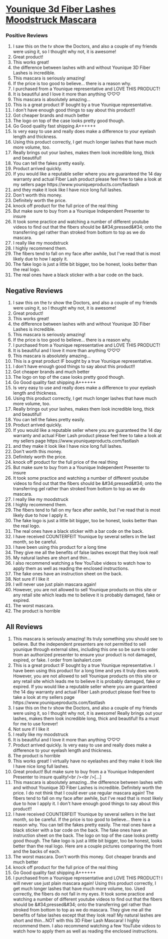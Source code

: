 # [Younique 3d Fiber Lashes Moodstruck Mascara](https://products.checkmycream.com/products/Younique-3d-Fiber-Lashes-Moodstruck-Mascara.html)

### Positive Reviews

<ol>
      <li>I  saw this on the tv show the Doctors, and also a couple of my friends were using it, so I thought why not, it is awesome!</li>
      <li>Great product!</li>
      <li>This works great!</li>
      <li>the difference between lashes with and without Younique 3D Fiber Lashes is incredible.</li>
      <li>This mascara is seriously amazing!  </li>
      <li>If the price is too good to believe... there is a reason why.</li>
      <li>I purchased from a Younique representative and LOVE THIS PRODUCT!</li>
      <li>It is beautiful and I love it more than anything ♡♡♡</li>
      <li>This mascara is absolutely amazing...</li>
      <li>This is a great product IF bought by a true Younique representative.</li>
      <li>I don&#x27;t have enough good things to say about this product!!</li>
      <li>Got cheaper brands and much better</li>
      <li>The logo on top of the case looks pretty good though.</li>
      <li>Go Good quality fast shipping A++++++</li>
      <li>Is very easy to use and really does make a difference to your eyelash length and thickness.</li>
      <li>Using this product correctly, I get much longer lashes that have much more volume, too.</li>
      <li>Really brings out your lashes, makes them look incredible long, thick and beautiful!</li>
      <li>You can tell the fakes pretty easily.</li>
      <li>Product arrived quickly.  </li>
      <li>If you would like a reputable seller where you are guaranteed the 14 day warranty and actual Fiber Lash product please feel free to take a look at my sellers page https://www.youniqueproducts.com/fastlash</li>
      <li>and they make it look like I have nice long full lashes.</li>
      <li>Don&#x27;t worth this money.</li>
      <li>Definitely worth the price.</li>
      <li>knock off product for the full price of the real thing</li>
      <li>But make sure to buy from a a Younique Independent Presenter to insure</li>
      <li>It took some practice and watching a number of different youtube videos to find out that the fibers should be &amp;#34;pressed&amp;#34; onto the transferring gel rather than stroked from bottom to top as we do mascara.</li>
      <li>I really like my moodstruck</li>
      <li>I highly recommend them.</li>
      <li>The fibers tend to fall on my face after awhile, but I&#x27;ve read that is most likely due to how I apply it.</li>
      <li>The fake logo is just a little bit bigger, too be honest, looks better than the real logo.</li>
      <li>The real ones have a black sticker with a bar code on the back.</li>
</ol>


<h2>Negative Reviews</h2>
<ol>
<li> I  saw this on the tv show the Doctors, and also a couple of my friends were using it, so I thought why not, it is awesome!</li>
<li> Great product!</li>
<li> This works great!</li>
<li> the difference between lashes with and without Younique 3D Fiber Lashes is incredible.</li>
<li> This mascara is seriously amazing!  </li>
<li> If the price is too good to believe... there is a reason why.</li>
<li> I purchased from a Younique representative and LOVE THIS PRODUCT!</li>
<li> It is beautiful and I love it more than anything ♡♡♡</li>
<li> This mascara is absolutely amazing...</li>
<li> This is a great product IF bought by a true Younique representative.</li>
<li> I don&#x27;t have enough good things to say about this product!!</li>
<li> Got cheaper brands and much better</li>
<li> The logo on top of the case looks pretty good though.</li>
<li> Go Good quality fast shipping A++++++</li>
<li> Is very easy to use and really does make a difference to your eyelash length and thickness.</li>
<li> Using this product correctly, I get much longer lashes that have much more volume, too.</li>
<li> Really brings out your lashes, makes them look incredible long, thick and beautiful!</li>
<li> You can tell the fakes pretty easily.</li>
<li> Product arrived quickly.  </li>
<li> If you would like a reputable seller where you are guaranteed the 14 day warranty and actual Fiber Lash product please feel free to take a look at my sellers page https://www.youniqueproducts.com/fastlash</li>
<li> and they make it look like I have nice long full lashes.</li>
<li> Don&#x27;t worth this money.</li>
<li> Definitely worth the price.</li>
<li> knock off product for the full price of the real thing</li>
<li> But make sure to buy from a a Younique Independent Presenter to insure</li>
<li> It took some practice and watching a number of different youtube videos to find out that the fibers should be &amp;#34;pressed&amp;#34; onto the transferring gel rather than stroked from bottom to top as we do mascara.</li>
<li> I really like my moodstruck</li>
<li> I highly recommend them.</li>
<li> The fibers tend to fall on my face after awhile, but I&#x27;ve read that is most likely due to how I apply it.</li>
<li> The fake logo is just a little bit bigger, too be honest, looks better than the real logo.</li>
<li> The real ones have a black sticker with a bar code on the back.</li>
<li> I have received COUNTERFEIT Younique by several sellers in the last month, so be careful.</li>
<li> I have been using this product for a long time</li>
<li> They give me all the benefits of false lashes except that they look real!</li>
<li> My natural lashes are short and thin...</li>
<li> I also recommend watching a few YouTube videos to watch how to apply them as well as reading the enclosed instructions.</li>
<li> The fake ones have an instruction sheet on the back.</li>
<li> Not sure if I like it</li>
<li> I will never use just plain mascara again!</li>
<li> However, you are not allowed to sell Younique products on this site or any retail site which leads me to believe it is probably damaged, fake or expired.</li>
<li> The worst mascara.</li>
<li> The product is horrible</li>
</ol>

<h2>All Reviews</h2>

<ol>
    <li> This mascara is seriously amazing!  Its truly something you should see to believe.  But the independent presenters are not permitted to sell younique through external sites, including this one so be sure to order from an authorized presenter to ensure your product is not damaged, expired,  or fake. I order from lashalert.com</li>
    <li> This is a great product IF bought by a true Younique representative. I have been using this product for a long time and yes it truly does work. However, you are not allowed to sell Younique products on this site or any retail site which leads me to believe it is probably damaged, fake or expired. If you would like a reputable seller where you are guaranteed the 14 day warranty and actual Fiber Lash product please feel free to take a look at my sellers page https://www.youniqueproducts.com/fastlash</li>
    <li> I  saw this on the tv show the Doctors, and also a couple of my friends were using it, so I thought why not, it is awesome! Really brings out your lashes, makes them look incredible long, thick and beautiful! Its a must for me to use forever!</li>
    <li> Not sure if I like it</li>
    <li> I really like my moodstruck</li>
    <li> It is beautiful and I love it more than anything ♡♡♡</li>
    <li> Product arrived quickly.  Is very easy to use and really does make a difference to your eyelash length and thickness.</li>
    <li> The product is horrible</li>
    <li> This works great! I virtually have no eyelashes and they make it look like I have nice long full lashes.</li>
    <li> Great product! But make sure to buy from a a Younique Independent Presenter to insure quality!&lt;br /&gt;&lt;br /&gt;[...]</li>
    <li> This mascara is absolutely amazing...the difference between lashes with and without Younique 3D Fiber Lashes is incredible. Definitely worth the price. I do not think that I could ever use regular mascara again! The fibers tend to fall on my face after awhile, but I&#x27;ve read that is most likely due to how I apply it. I don&#x27;t have enough good things to say about this product!!</li>
    <li> I have received COUNTERFEIT Younique by several sellers in the last month, so be careful. If the price is too good to believe... there is a reason why. You can tell the fakes pretty easily. The real ones have a black sticker with a bar code on the back. The fake ones have an instruction sheet on the back. The logo on top of the case looks pretty good though. The fake logo is just a little bit bigger, too be honest, looks better than the real logo. Here are a couple pictures comparing the front and the backs of each.</li>
    <li> The worst mascara. Don&#x27;t worth this money. Got cheaper brands and much better</li>
    <li> knock off product for the full price of the real thing</li>
    <li> Go Good quality fast shipping A++++++</li>
    <li> I purchased from a Younique representative and LOVE THIS PRODUCT! I will never use just plain mascara again! Using this product correctly, I get much longer lashes that have much more volume, too. Used correctly, the fibers do not fall in my eyes. It took some practice and watching a number of different youtube videos to find out that the fibers should be &amp;#34;pressed&amp;#34; onto the transferring gel rather than stroked from bottom to top as we do mascara. They give me all the benefits of false lashes except that they look real! My natural lashes are short and thin...NOT with this 3D Fiber Lash Mascara! I highly recommend them. I also recommend watching a few YouTube videos to watch how to apply them as well as reading the enclosed instructions.</li>
</ol>




